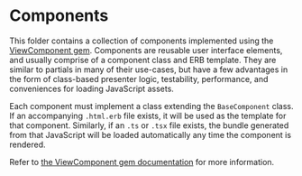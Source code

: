 # Components

This folder contains a collection of components implemented using the [ViewComponent gem](https://viewcomponent.org/). Components are reusable user interface elements, and usually comprise of a component class and ERB template. They are similar to partials in many of their use-cases, but have a few advantages in the form of class-based presenter logic, testability, performance, and conveniences for loading JavaScript assets.

Each component must implement a class extending the `BaseComponent` class. If an accompanying `.html.erb` file exists, it will be used as the template for that component. Similarly, if an `.ts` or `.tsx` file exists, the bundle generated from that JavaScript will be loaded automatically any time the component is rendered.

Refer to [the ViewComponent gem documentation](https://viewcomponent.org/) for more information.
